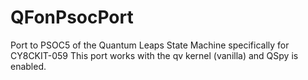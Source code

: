 # QFonPsocPort
Port to PSOC5 of the Quantum Leaps State Machine specifically for CY8CKIT-059
This port works with the qv kernel (vanilla) and QSpy is enabled.